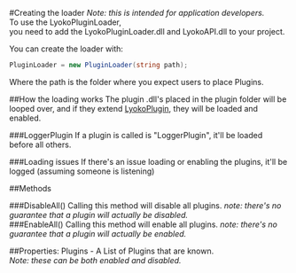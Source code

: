 #Creating the loader
*Note: this is intended for application developers.*<br>
To use the LyokoPluginLoader, <br>
you need to add the LyokoPluginLoader.dll and LyokoAPI.dll to your project.

You can create the loader with:
```csharp
PluginLoader = new PluginLoader(string path);
```
Where the path is the folder where you expect users to place Plugins.

##How the loading works
The plugin .dll's placed in the plugin folder will be looped over,
and if they extend [LyokoPlugin](../LyokoPlugin/introduction.md),
they will be loaded and enabled.

###LoggerPlugin
If a plugin is called is "LoggerPlugin", it'll be loaded before all others.

###Loading issues
If there's an issue loading or enabling the plugins, it'll be logged (assuming someone is listening)

##Methods

###DisableAll()
Calling this method will disable all plugins.
*note: there's no guarantee that a plugin will actually be disabled.*<br>
###EnableAll()
Calling this method will enable all plugins.
*note: there's no guarantee that a plugin will actually be enabled.* <br>

##Properties:
Plugins - A List of Plugins that are known.<br>
*Note: these can be both enabled and disabled.*
